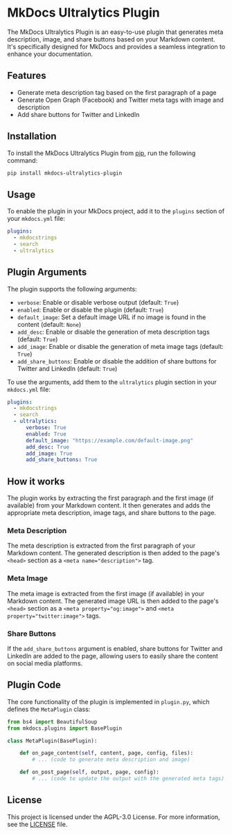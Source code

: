 # MkDocs Ultralytics Plugin

The MkDocs Ultralytics Plugin is an easy-to-use plugin that generates meta description, image, and share buttons based on your Markdown content. It's specifically designed for MkDocs and provides a seamless integration to enhance your documentation.

## Features

- Generate meta description tag based on the first paragraph of a page
- Generate Open Graph (Facebook) and Twitter meta tags with image and description
- Add share buttons for Twitter and LinkedIn

## Installation

To install the MkDocs Ultralytics Plugin from [pip](https://pypi.org/project/mkdocs-ultralytics-plugin/), run the following command:

```bash
pip install mkdocs-ultralytics-plugin
```

## Usage

To enable the plugin in your MkDocs project, add it to the `plugins` section of your `mkdocs.yml` file:

```yaml
plugins:
  - mkdocstrings
  - search
  - ultralytics
```

## Plugin Arguments

The plugin supports the following arguments:

- `verbose`: Enable or disable verbose output (default: `True`)
- `enabled`: Enable or disable the plugin (default: `True`)
- `default_image`: Set a default image URL if no image is found in the content (default: `None`)
- `add_desc`: Enable or disable the generation of meta description tags (default: `True`)
- `add_image`: Enable or disable the generation of meta image tags (default: `True`)
- `add_share_buttons`: Enable or disable the addition of share buttons for Twitter and LinkedIn (default: `True`)

To use the arguments, add them to the `ultralytics` plugin section in your `mkdocs.yml` file:

```yaml
plugins:
  - mkdocstrings
  - search
  - ultralytics:
      verbose: True
      enabled: True
      default_image: "https://example.com/default-image.png"
      add_desc: True
      add_image: True
      add_share_buttons: True
```

## How it works

The plugin works by extracting the first paragraph and the first image (if available) from your Markdown content. It then generates and adds the appropriate meta description, image tags, and share buttons to the page.

### Meta Description

The meta description is extracted from the first paragraph of your Markdown content. The generated description is then added to the page's `<head>` section as a `<meta name="description">` tag.

### Meta Image

The meta image is extracted from the first image (if available) in your Markdown content. The generated image URL is then added to the page's `<head>` section as a `<meta property="og:image">` and `<meta property="twitter:image">` tags.

### Share Buttons

If the `add_share_buttons` argument is enabled, share buttons for Twitter and LinkedIn are added to the page, allowing users to easily share the content on social media platforms.

## Plugin Code

The core functionality of the plugin is implemented in `plugin.py`, which defines the `MetaPlugin` class:

```python
from bs4 import BeautifulSoup
from mkdocs.plugins import BasePlugin

class MetaPlugin(BasePlugin):

    def on_page_content(self, content, page, config, files):
        # ... (code to generate meta description and image)

    def on_post_page(self, output, page, config):
        # ... (code to update the output with the generated meta tags)
```

## License

This project is licensed under the AGPL-3.0 License. For more information, see the [LICENSE](LICENSE) file.
